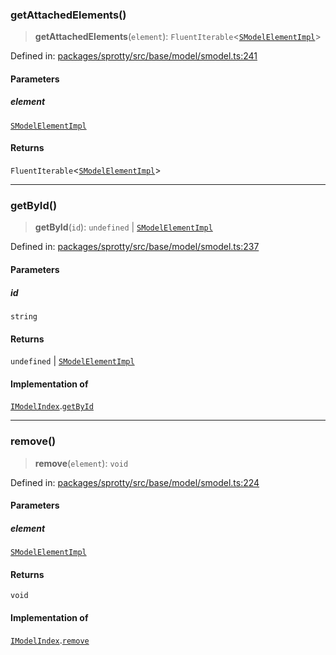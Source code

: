 
### getAttachedElements()

> **getAttachedElements**(`element`): `FluentIterable`\<[`SModelElementImpl`](../Class.SModelElementImpl)\>

Defined in: [packages/sprotty/src/base/model/smodel.ts:241](https://github.com/eclipse-sprotty/sprotty/blob/f9b2433481cc27a1ac0c92d525a92039ae7f6c76/packages/sprotty/src/base/model/smodel.ts#L241)

#### Parameters

##### element

[`SModelElementImpl`](../Class.SModelElementImpl)

#### Returns

`FluentIterable`\<[`SModelElementImpl`](../Class.SModelElementImpl)\>

***

### getById()

> **getById**(`id`): `undefined` \| [`SModelElementImpl`](../Class.SModelElementImpl)

Defined in: [packages/sprotty/src/base/model/smodel.ts:237](https://github.com/eclipse-sprotty/sprotty/blob/f9b2433481cc27a1ac0c92d525a92039ae7f6c76/packages/sprotty/src/base/model/smodel.ts#L237)

#### Parameters

##### id

`string`

#### Returns

`undefined` \| [`SModelElementImpl`](../Class.SModelElementImpl)

#### Implementation of

[`IModelIndex`](../Interface.IModelIndex).[`getById`](../Interface.IModelIndex.md#getbyid)

***

### remove()

> **remove**(`element`): `void`

Defined in: [packages/sprotty/src/base/model/smodel.ts:224](https://github.com/eclipse-sprotty/sprotty/blob/f9b2433481cc27a1ac0c92d525a92039ae7f6c76/packages/sprotty/src/base/model/smodel.ts#L224)

#### Parameters

##### element

[`SModelElementImpl`](../Class.SModelElementImpl)

#### Returns

`void`

#### Implementation of

[`IModelIndex`](../Interface.IModelIndex).[`remove`](../Interface.IModelIndex.md#remove)
